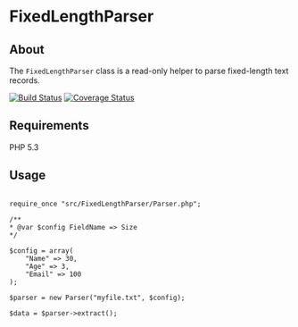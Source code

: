 # FixedLengthParser

## About

The `FixedLengthParser` class is a read-only helper to parse fixed-length text records.

[![Build Status](https://travis-ci.org/g-alonso/FixedLengthParser.svg)](https://travis-ci.org/g-alonso/FixedLengthParser)
[![Coverage Status](https://coveralls.io/repos/g-alonso/FixedLengthParser/badge.svg?branch=master&service=github)](https://coveralls.io/github/g-alonso/FixedLengthParser?branch=master)

## Requirements

PHP 5.3

## Usage

```

require_once "src/FixedLengthParser/Parser.php";

/**
* @var $config FieldName => Size
*/

$config = array(
    "Name" => 30,
    "Age" => 3,
    "Email" => 100
);

$parser = new Parser("myfile.txt", $config);

$data = $parser->extract();


```
